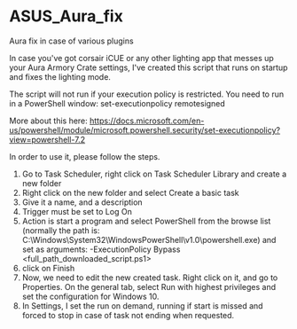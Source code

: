 # ASUS_Aura_fix
Aura fix in case of various plugins

In case you've got corsair iCUE or any other lighting app that messes up your Aura Armory Crate settings, I've created this script that runs on startup and fixes the lighting mode.

The script will not run if your execution policy is restricted. You need to run in a PowerShell window:
set-executionpolicy remotesigned

More about this here: https://docs.microsoft.com/en-us/powershell/module/microsoft.powershell.security/set-executionpolicy?view=powershell-7.2

In order to use it, please follow the steps.
1) Go to Task Scheduler, right click on Task Scheduler Library and create a new folder
2) Right click on the new folder and select Create a basic task
3) Give it a name, and a description
4) Trigger must be set to Log On
5) Action is start a program and select PowerShell from the browse list (normally the path is: C:\Windows\System32\WindowsPowerShell\v1.0\powershell.exe) and set as arguments:
-ExecutionPolicy Bypass <full_path_downloaded_script.ps1>
6) click on Finish
7) Now, we need to edit the new created task. Right click on it, and go to Properties. On the general tab, select Run with highest privileges and set the configuration for Windows 10.
8) In Settings, I set the run on demand, running if start is missed and forced to stop in case of task not ending when requested.